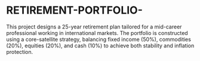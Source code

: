 # RETIREMENT-PORTFOLIO-
This project designs a 25-year retirement plan tailored for a mid-career professional working in international markets. The portfolio is constructed using a core-satellite strategy, balancing fixed income (50%), commodities (20%), equities (20%), and cash (10%) to achieve both stability and inflation protection.
